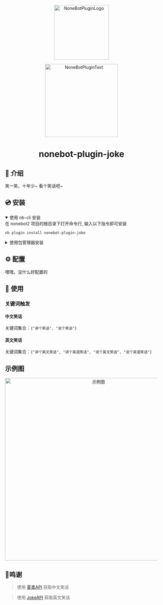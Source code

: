 <div align="center">
  <a href="https://v2.nonebot.dev/store"><img src="https://github.com/A-kirami/nonebot-plugin-template/blob/resources/nbp_logo.png" width="180" height="180" alt="NoneBotPluginLogo"></a>
  <br>
  <p><img src="https://github.com/A-kirami/nonebot-plugin-template/blob/resources/NoneBotPlugin.svg" width="240" alt="NoneBotPluginText"></p>
</div>
<div align="center">
  
# nonebot-plugin-joke

</div>

## 📖 介绍

笑一笑，十年少~ 看个笑话吧~

## 💿 安装

<details open>
<summary>使用 nb-cli 安装</summary>
在 nonebot2 项目的根目录下打开命令行, 输入以下指令即可安装

    nb plugin install nonebot-plugin-joke

</details>

<details>
<summary>使用包管理器安装</summary>
在 nonebot2 项目的插件目录下, 打开命令行, 根据你使用的包管理器, 输入相应的安装命令

**pip**

    pip install nonebot-plugin-joke

打开 nonebot2 项目根目录下的 `pyproject.toml` 文件, 在 `[tool.nonebot]` 部分追加写入

    plugins = ["nonebot_plugin_joke"]

</details>

## ⚙️ 配置

嘿嘿，没什么好配置的

## 🎉 使用

### 关键词触发

#### 中文笑话

关键词集合：`{"讲个笑话", "说个笑话"}`

#### 英文笑话

关键词集合：`{"讲个英文笑话", "讲个英语笑话", "说个英文笑话", "说个英语笑话"}`

## 示例图

<div align="center">
  <img src="readme_images/示例图.jpg" height="600" alt="示例图">
</div>

## 🙏鸣谢

> 使用 [夏柔API](https://api.aa1.cn/) 获取中文笑话

> 使用 [JokeAPI](https://sv443.net/jokeapi/v2/) 获取英文笑话

